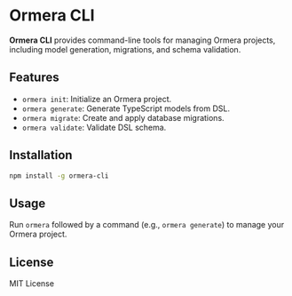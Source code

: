 
# Ormera CLI

**Ormera CLI** provides command-line tools for managing Ormera projects, including model generation, migrations, and schema validation.

## Features
- `ormera init`: Initialize an Ormera project.
- `ormera generate`: Generate TypeScript models from DSL.
- `ormera migrate`: Create and apply database migrations.
- `ormera validate`: Validate DSL schema.

## Installation
```bash
npm install -g ormera-cli
```

## Usage
Run `ormera` followed by a command (e.g., `ormera generate`) to manage your Ormera project.

## License
MIT License
